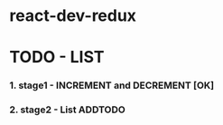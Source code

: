# react-dev-redux
# TODO - LIST
### 1. stage1 - INCREMENT and DECREMENT [OK]
### 2. stage2 - List ADDTODO
